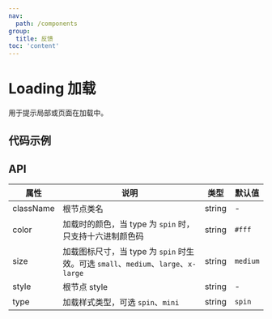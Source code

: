```yaml
---
nav:
  path: /components
group:
  title: 反馈
toc: 'content'
---
```


# Loading 加载

<!-- <code src="../../docs/components/compatibility.tsx" inline="true"></code> -->

用于提示局部或页面在加载中。

## 代码示例
<!-- <code src='pages/Loading/index' noChangeButton></code> -->

## API

| 属性       | 说明                                            | 类型   | 默认值   |
| ---------- | ----------------------------------------------- | ------ | -------- |
| className  | 根节点类名                                      | string | -        |
| color      | 加载时的颜色，当 type 为 `spin` 时，只支持十六进制颜色码 | string | `#fff`   |
| size       | 加载图标尺寸，当 type 为 `spin` 时生效。可选 `small`、`medium`、`large`、`x-large` | string | `medium` |
| style      | 根节点 style                                    | string | -        |
| type       | 加载样式类型，可选 `spin`、`mini`              | string | `spin`   |
